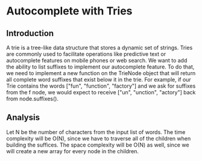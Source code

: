 # Autocomplete with Tries

## Introduction
A trie is a tree-like data structure that stores a dynamic set of strings. Tries are commonly used to facilitate operations like predictive text or autocomplete features on mobile phones or web search.
We want to add the ability to list suffixes to implement our autocomplete feature. To do that, we need to implement a new function on the TrieNode object that will return all complete word suffixes that exist below it in the trie. For example, if our Trie contains the words ["fun", "function", "factory"] and we ask for suffixes from the f node, we would expect to receive ["un", "unction", "actory"] back from node.suffixes().

## Analysis
Let N be the number of characters from the input list of words. The time complexity will be O(N), since we have to traverse all of the children when building the suffices. The space complexity will be O(N) as well, since we will create a new array for every node in the children.
